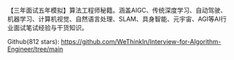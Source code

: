 【三年面试五年模拟】算法工程师秘籍。涵盖AIGC、传统深度学习、自动驾驶、机器学习、计算机视觉、自然语言处理、SLAM、具身智能、元宇宙、AGI等AI行业面试笔试经验与干货知识。

Github(812 stars): https://github.com/WeThinkIn/Interview-for-Algorithm-Engineer/tree/main
